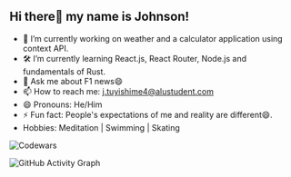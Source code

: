 ## Hi there👋 my name is Johnson!

- 🔭 I’m currently working on weather and a calculator application using context API.
- :hammer_and_wrench: I’m currently learning React.js, React Router, Node.js and fundamentals of Rust.
- 💬 Ask me about F1 news😄
- 📫 How to reach me: j.tuyishime4@alustudent.com
- 😄 Pronouns: He/Him
- ⚡ Fun fact: People's expectations of me and reality are different😄.
- Hobbies: Meditation | Swimming | Skating



![Codewars](https://www.codewars.com/users/Johnson%20Noe/badges/large)


![GitHub Activity Graph](https://activity-graph.herokuapp.com/graph?username=tuyishimejohnson&theme=react-dark)

